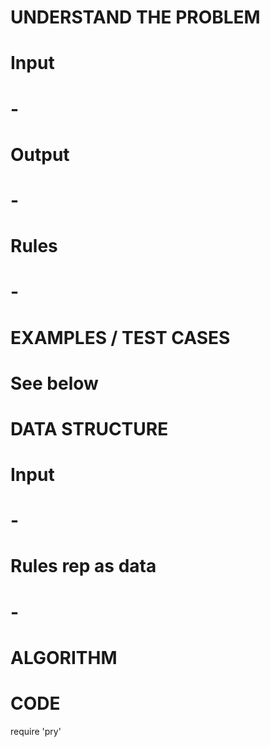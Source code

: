 # UNDERSTAND THE PROBLEM
# Input
# - 
# Output
# - 
# Rules
# - 

# EXAMPLES / TEST CASES
# See below

# DATA STRUCTURE
# Input
# - 
# Rules rep as data
# - 

# ALGORITHM


# CODE
require 'pry'